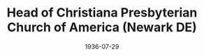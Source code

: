 ---
date: &id001 1936-07-29
end_date: null
location:
  address: null
  city: Newark
  state: DE
minister:
- end: 1936-12-31
  name: Henry Welbon
  start: 1936-01-01
  type: pastor
ministers:
- Henry Welbon
name: Head of Christiana Presbyterian Church of America
names: null
origination_date: *id001
raw_data: "DE Newark\nHead of Christiana Presbyterian Church of America (July\
  \ 29, 1936\u2013October 1936)\nPastor: Henry Welbon, 1936"
received_from: null
states:
- DE
status:
  active: false
  end_date: null
  reason: null
  received_from: null
  withdrawal_to: null
title: Head of Christiana Presbyterian Church of America (Newark DE)

---